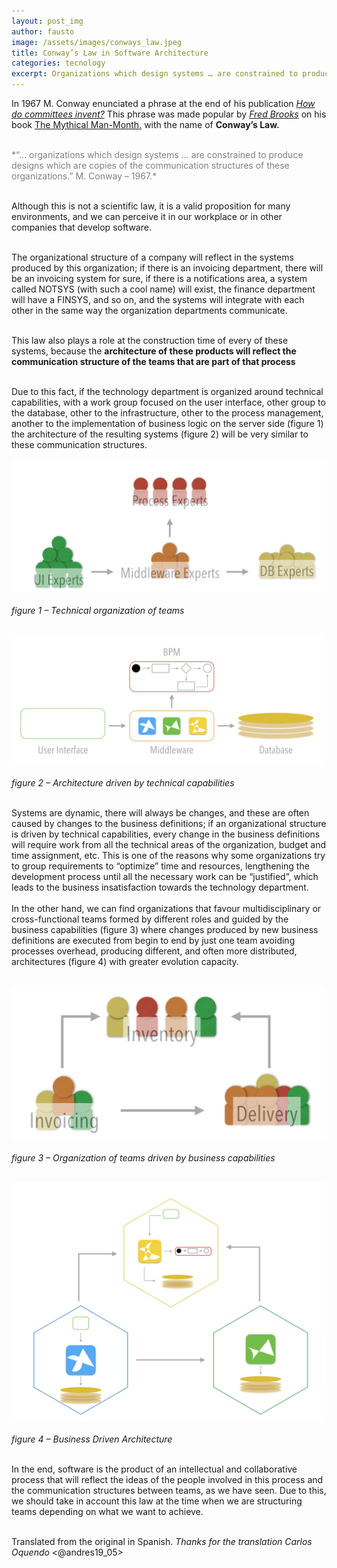 ```yaml
---
layout: post_img
author: fausto
image: /assets/images/conways_law.jpeg
title: Conway’s Law in Software Architecture
categories: tecnology
excerpt: Organizations which design systems … are constrained to produce designs which are copies of the communication structures of these organizations..
---
```


In 1967 M. Conway enunciated a phrase at the end of his publication [*How do committees invent?*](http://www.melconway.com/Home/Committees_Paper.html) This phrase was made popular by [*Fred Brooks*](https://en.wikipedia.org/wiki/Fred_Brooks) on his book [The Mythical Man-Month.](htthttps://en.wikipedia.org/wiki/The_Mythical_Man-Monthp://) with the name of **Conway’s Law.**

<br/>
<span style="color: grey;"> *“… organizations which design systems … are constrained to produce designs which are copies of the communication structures of these organizations.” M. Conway – 1967.*</span>
<br/>
<br/>

Although this is not a scientific law, it is a valid proposition for many environments, and we can perceive it in our workplace or in other companies that develop software.
<br/>
<br/>

The organizational structure of a company will reflect in the systems produced by this organization; if there is an invoicing department, there will be an invoicing system for sure, if there is a notifications area, a system called NOTSYS (with such a cool name) will exist, the finance department will have a FINSYS, and so on, and the systems will integrate with each other in the same way the organization departments communicate.<br/>
<br/>

This law also plays a role at the construction time of every of these systems, because the **architecture of these products will reflect the communication structure of the teams that are part of that process**<br/>
<br/>

Due to this fact, if the technology department is organized around technical capabilities, with a work group focused on the user interface, other group to the database, other to the infrastructure, other to the process management, another to the implementation of business logic on the server side (figure 1) the architecture of the resulting systems (figure 2) will be very similar to these communication structures.
<br/>
<br/>
![Technical organization of teams](/assets/images/conwaylaw_1.jpg)<br/>
<br/>
*figure 1 – Technical organization of teams*<br/><br/>

![Architecture driven by technical capabilities](/assets/images/conwaylaw_2.jpg)<br/>
<br/>
*figure 2 – Architecture driven by technical capabilities*<br/><br/>

Systems are dynamic, there will always be changes, and these are often caused by changes to the business definitions; if an organizational structure is driven by technical capabilities, every change in the business definitions will require work from all the technical areas of the organization, budget and time assignment, etc. This is one of the reasons why some organizations try to group requirements to “optimize” time and resources, lengthening the development process until all the necessary work can be “justified”, which leads to the business insatisfaction towards the technology department.
<br/>
<br/>
In the other hand, we can find organizations that favour multidisciplinary or cross-functional teams formed by different roles and guided by the business capabilities (figure 3) where changes produced by new business definitions are executed from begin to end by just one team avoiding processes overhead, producing different, and often more distributed, architectures (figure 4) with greater evolution capacity.<br/>
<br/>

![Organization of teams driven by business capabilities](/assets/images/conwaylaw_3.jpg)<br/>
<br/>
*figure 3 – Organization of teams driven by business capabilities*<br/><br/>

![Business Driven Architecture](/assets/images/conwaylaw_4.jpg)<br/>
<br/>
*figure 4 – Business Driven Architecture*<br/><br/>

In the end, software is the product of an intellectual and collaborative process that will reflect the ideas of the people involved in this process and the communication structures between teams, as we have seen. Due to this, we should take in account this law at the time when we are structuring teams depending on what we want to achieve.<br/>
<br/>

Translated from the original in Spanish. 
*Thanks for the translation Carlos Oquendo* <@andres19_05>
